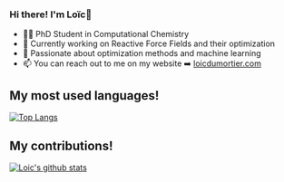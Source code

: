 ### Hi there! I'm Loïc👋
- 👨‍🔬 PhD Student in Computational Chemistry
- 🔭 Currently working on Reactive Force Fields and their optimization
- 🌟 Passionate about optimization methods and machine learning
- 📫 You can reach out to me on my website ➡️ [loicdumortier.com](https://www.loicdumortier.com)

## My most used languages!
[![Top Langs](https://github-readme-stats.vercel.app/api/top-langs/?username=lcdumort&hide=Jupyter%20Notebook)](https://github.com/anuraghazra/github-readme-stats)

## My contributions!
[![Loic's github stats](https://github-readme-stats.vercel.app/api?username=lcdumort&include_all_commits=true&count_private=true&show_icons=true&theme=radical&hide_rank=false)](https://github.com/anuraghazra/github-readme-stats)
